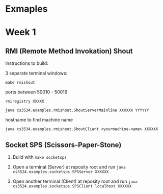 # Exmaples

# Week 1
## RMI (Remote Method Invokation) Shout

Instructions to build:

3 separate terminal windows:

`make rmishout`

ports between 50010 - 50019

`rmiregistry XXXXX`

`java cs3534.examples.rmishout.ShoutServerMainline XXXXXX YYYYYY`

hostname to find machine name

`java cs3534.examples.rmishout.ShoutClient <yourmachine-name> XXXXXX`

## Socket SPS (Scissors-Paper-Stone)

1. Build with `make socketsps`

2. Open a terminal (Server) at reposity root and run `java cs3524.examples.socketsps.SPSServer XXXXXX`

3. Open another terminal (Client) at reposity root and run `java cs3524.examples.socketsps.SPSClient localhost XXXXXX`
